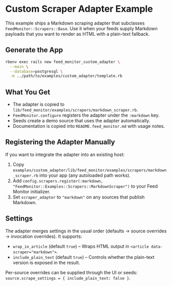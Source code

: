 # Custom Scraper Adapter Example

This example ships a Markdown scraping adapter that subclasses `FeedMonitor::Scrapers::Base`. Use it when your feeds supply Markdown payloads that you want to render as HTML with a plain-text fallback.

## Generate the App

```bash
rbenv exec rails new feed_monitor_custom_adapter \
  --main \
  --database=postgresql \
  -m ../path/to/examples/custom_adapter/template.rb
```

## What You Get

- The adapter is copied to `lib/feed_monitor/examples/scrapers/markdown_scraper.rb`.
- `FeedMonitor.configure` registers the adapter under the `:markdown` key.
- Seeds create a demo source that uses the adapter automatically.
- Documentation is copied into `README.feed_monitor.md` with usage notes.

## Registering the Adapter Manually

If you want to integrate the adapter into an existing host:

1. Copy `examples/custom_adapter/lib/feed_monitor/examples/scrapers/markdown_scraper.rb` into your app (any autoloaded path works).
2. Add `config.scrapers.register(:markdown, "FeedMonitor::Examples::Scrapers::MarkdownScraper")` to your Feed Monitor initializer.
3. Set `scraper_adapter` to `"markdown"` on any sources that publish Markdown.

## Settings

The adapter merges settings in the usual order (defaults → source overrides → invocation overrides). It supports:

- `wrap_in_article` (default `true`) – Wraps HTML output in `<article data-scraper="markdown">`.
- `include_plain_text` (default `true`) – Controls whether the plain-text version is exposed in the result.

Per-source overrides can be supplied through the UI or seeds: `source.scrape_settings = { include_plain_text: false }`.
